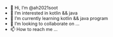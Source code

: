 - 👋 Hi, I’m @ah2021soot
- 👀 I’m interested in kotlin && java
- 🌱 I’m currently learning kotlin && java program
- 💞️ I’m looking to collaborate on ...
- 📫 How to reach me ...

<!---
ah2021soot/ah2021soot is a ✨ special ✨ repository because its `README.md` (this file) appears on your GitHub profile.
You can click the Preview link to take a look at your changes.
--->
